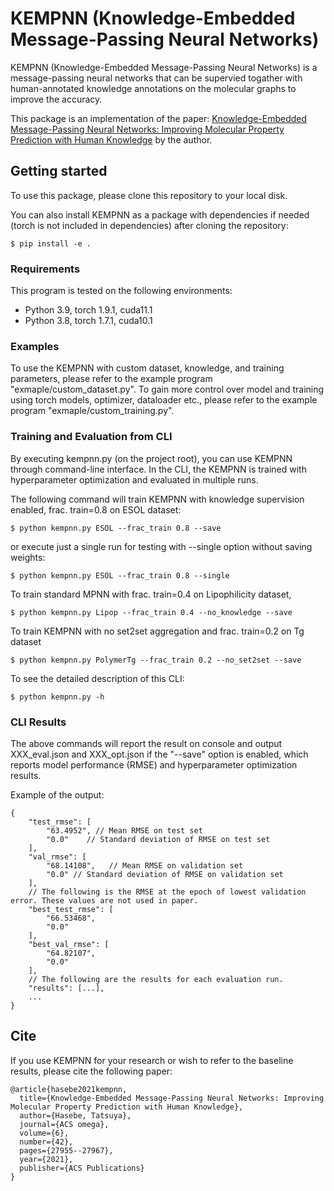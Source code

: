 # KEMPNN (Knowledge-Embedded Message-Passing Neural Networks)

KEMPNN (Knowledge-Embedded Message-Passing Neural Networks) is a message-passing neural networks that
can be supervied togather with human-annotated knowledge annotations on the molecular graphs to improve the accuracy.

This package is an implementation of the paper: [Knowledge-Embedded Message-Passing Neural Networks: Improving Molecular Property Prediction with Human Knowledge](https://doi.org/10.1021/acsomega.1c03839) by the author.


## Getting started

To use this package, please clone this repository to your local disk.

You can also install KEMPNN as a package with dependencies if needed (torch is not included in dependencies) 
after cloning the repository:

    $ pip install -e .

### Requirements
This program is tested on the following environments:

* Python 3.9, torch 1.9.1, cuda11.1
* Python 3.8, torch 1.7.1, cuda10.1


### Examples

To use the KEMPNN with custom dataset, knowledge, and training parameters, please refer to the example program "exmaple/custom_dataset.py".
To gain more control over model and training using torch models, optimizer, dataloader etc., please refer to the example program "exmaple/custom_training.py".

### Training and Evaluation from CLI

By executing kempnn.py (on the project root), you can use KEMPNN through command-line interface.
In the CLI, the KEMPNN is trained with hyperparameter optimization and evaluated in multiple runs.

The following command will train KEMPNN with knowledge supervision enabled, frac. train=0.8 on ESOL dataset:

    $ python kempnn.py ESOL --frac_train 0.8 --save

or execute just a single run for testing with --single option without saving weights:

    $ python kempnn.py ESOL --frac_train 0.8 --single

To train standard MPNN with frac. train=0.4 on Lipophilicity dataset,

    $ python kempnn.py Lipop --frac_train 0.4 --no_knowledge --save

To train KEMPNN with no set2set aggregation and frac. train=0.2 on Tg dataset

    $ python kempnn.py PolymerTg --frac_train 0.2 --no_set2set --save

To see the detailed description of this CLI:

    $ python kempnn.py -h


### CLI Results

The above commands will report the result on console and
output XXX_eval.json and XXX_opt.json if the "--save" option is enabled,
which reports model performance (RMSE) and hyperparameter optimization results.

Example of the output:

    {
        "test_rmse": [
            "63.4952", // Mean RMSE on test set
            "0.0"    // Standard deviation of RMSE on test set
        ],
        "val_rmse": [
            "68.14108",   // Mean RMSE on validation set
            "0.0" // Standard deviation of RMSE on validation set
        ],
        // The following is the RMSE at the epoch of lowest validation error. These values are not used in paper.
        "best_test_rmse": [
            "66.53468",
            "0.0"
        ],
        "best_val_rmse": [
            "64.82107",
            "0.0"
        ],
        // The following are the results for each evaluation run.
        "results": [...],
        ...
    }



## Cite

If you use KEMPNN for your research or wish to refer to the baseline results, please cite the following paper:

    @article{hasebe2021kempnn,
      title={Knowledge-Embedded Message-Passing Neural Networks: Improving Molecular Property Prediction with Human Knowledge},
      author={Hasebe, Tatsuya},
      journal={ACS omega},
      volume={6},
      number={42},
      pages={27955--27967},
      year={2021},
      publisher={ACS Publications}
    }
